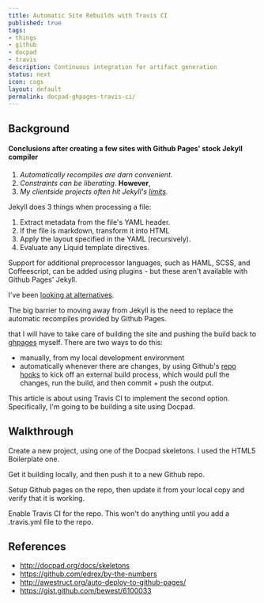 ```yaml
---
title: Automatic Site Rebuilds with Travis CI
published: true
tags:
- things
- github
- docpad
- travis
description: Continuous integration for artifact generation
status: next
icon: cogs
layout: default
permalink: docpad-ghpages-travis-ci/
---
```


## Background

#### Conclusions after creating a few sites with Github Pages' stock Jekyll compiler <a href="#" rel="tooltip" data-placement="bottom" class="fa fa-asterisk" title="As distinct from Jekyll itself, which can be extended by plugins."></a>

 1. *Automatically recompiles are darn convenient.*
 2. *Constraints can be liberating*. **However**,
 3. *My clientside projects often hit Jekyll's [limits](/2013/09/15/liquid-limitations/).*

Jekyll does 3 things when processing a file:

 1. Extract metadata from the file's YAML header.
 2. If the file is markdown, transform it into HTML
 3. Apply the layout specified in the YAML (recursively).
 4. Evaluate any Liquid template directives.

Support for additional preprocessor languages, such as HAML, SCSS, and Coffeescript, can be added using plugins - but these aren't available with Github Pages' Jekyll.

I've been [looking at alternatives](/2013/07/11/static-site-gen-research-and-experiments/).

The big barrier to moving away from Jekyll is the need to replace the automatic recompiles provided by Github Pages.

that I will have to take care of building the site and pushing the build back to [ghpages](https://help.github.com/articles/user-organization-and-project-pages) myself. There are two ways to do this: 
- manually, from my local development environment
- automatically whenever there are changes, by using Github's [repo hooks](http://developer.github.com/v3/repos/hooks/) to kick off an external build process, which would pull the changes, run the build, and then commit + push the output.

This article is about using Travis CI to implement the second option. Specifically, I'm going to be building a site using Docpad.

## Walkthrough

Create a new project, using one of the Docpad skeletons. I used the HTML5 Boilerplate one.

Get it building locally, and then push it to a new Github repo.

Setup Github pages on the repo, then update it from your local copy and verify that it is working.

Enable Travis CI for the repo. This won't do anything until you add a .travis.yml file to the repo.

## References

- <http://docpad.org/docs/skeletons>
- <https://github.com/edrex/by-the-numbers>
- <http://awestruct.org/auto-deploy-to-github-pages/>
- <https://gist.github.com/bewest/6100033>
